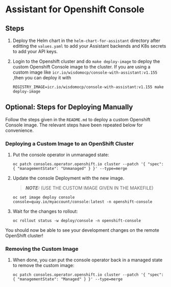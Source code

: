 # Assistant for Openshift Console

## Steps

1. Deploy the Helm chart in the `helm-chart-for-assistant` directory after editting the `values.yaml` to add your Assistant backends and K8s secrets to add your API keys.

2. Login to the Openshift cluster and do `make deploy-image` to deploy the custom Openshift Console image to the cluster.
If you are using a custom image like `icr.io/wisdomocp/console-with-assistant:v1.155` ,then you can deploy it with
    ```
    REGISTRY_IMAGE=icr.io/wisdomocp/console-with-assistant:v1.155 make deploy-image
    ```

## Optional: Steps for Deploying Manually

Follow the steps given in the `README.md` to deploy a custom Openshift Console image. The relevant steps have been repeated below for convenience.

### Deploying a Custom Image to an OpenShift Cluster

1. Put the console operator in unmanaged state:
    ```
    oc patch consoles.operator.openshift.io cluster --patch '{ "spec": { "managementState": "Unmanaged" } }' --type=merge
    ```

2. Update the console Deployment with the new image.
    > **_NOTE:_** (USE THE CUSTOM IMAGE GIVEN IN THE MAKEFILE)
    ```
    oc set image deploy console console=quay.io/myaccount/console:latest -n openshift-console
    ```

3. Wait for the changes to rollout:
    ```
    oc rollout status -w deploy/console -n openshift-console
    ```

You should now be able to see your development changes on the remote OpenShift cluster!

### Removing the Custom Image

1. When done, you can put the console operator back in a managed state to remove the custom image:
    ```
    oc patch consoles.operator.openshift.io cluster --patch '{ "spec": { "managementState": "Managed" } }' --type=merge
    ```

